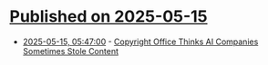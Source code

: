 # [Published on 2025-05-15](index.md)

* [2025-05-15, 05:47:00](https://soylentnews.org/politics/article.pl?sid=25/05/14/1136218&from=rss) - [Copyright Office Thinks AI Companies Sometimes Stole Content](https://soylentnews.org/politics/article.pl?sid=25/05/14/1136218&from=rss)
